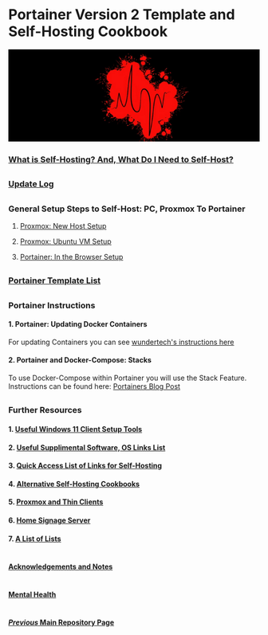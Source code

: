 # Portainer Version 2 Template and Self-Hosting Cookbook

![BannerLogoMid](/branding/images/Banner.png?raw=true "BannerMid")

###  [What is Self-Hosting? And, What Do I Need to Self-Host?](https://github.com/mycroftwilde/portainer_templates/tree/master/TableOfContents/Intro)

##

### [Update Log](https://github.com/mycroftwilde/portainer_templates/tree/master/TableOfContents/Updates/Previous)

##

### General Setup Steps to Self-Host: PC, Proxmox To Portainer

1. [Proxmox: New Host Setup](https://github.com/mycroftwilde/portainer_templates/tree/master/TableOfContents/Proxmox/NewHost)

2. [Proxmox: Ubuntu VM Setup](https://github.com/mycroftwilde/portainer_templates/tree/master/TableOfContents/Proxmox/UbuntuVM)

3. [Portainer: In the Browser Setup](https://github.com/mycroftwilde/portainer_templates/tree/master/TableOfContents/Portainer)

##

### [Portainer Template List](https://github.com/mycroftwilde/portainer_templates/tree/master/TemplatesList)

##

### Portainer Instructions

#### 1. Portainer: Updating Docker Containers

For updating Containers you can see [wundertech's instructions here](https://www.wundertech.net/how-to-update-a-docker-container-using-portainer)

#### 2. Portainer and Docker-Compose: Stacks

To use Docker-Compose within Portainer you will use the Stack Feature. Instructions can be found here: [Portainers Blog Post](https://www.portainer.io/blog/stacks-docker-compose-the-portainer-way)

##

### Further Resources

#### 1. [Useful Windows 11 Client Setup Tools](https://github.com/mycroftwilde/portainer_templates/tree/master/TableOfContents/Windows/README.md)

#### 2. [Useful Supplimental Software, OS Links List](https://github.com/mycroftwilde/portainer_templates/tree/master/TableOfContents/SoftwareLinks)

#### 3. [Quick Access List of Links for Self-Hosting](https://github.com/mycroftwilde/portainer_templates/tree/master/TableOfContents/Links/SelfHosting/README.md)

#### 4. [Alternative Self-Hosting Cookbooks](https://github.com/mycroftwilde/portainer_templates/tree/master/TableOfContents/Alternative)

#### 5. [Proxmox and Thin Clients](https://github.com/mycroftwilde/portainer_templates/tree/master/TableOfContents/Proxmox/ThinClients)

#### 6. [Home Signage Server](https://github.com/mycroftwilde/portainer_templates/tree/master/TableOfContents/SignageServer)

#### 7. [A List of Lists](https://github.com/mycroftwilde/portainer_templates/tree/master/TableOfContents/Lists)

#
#### [Acknowledgements and Notes](https://github.com/mycroftwilde/portainer_templates/tree/master/TableOfContents/acknowledgements)
#
#### [Mental Health](https://github.com/mycroftwilde/portainer_templates/tree/master/TableOfContents/MentalHealth)
#
#### [*Previous* Main Repository Page](https://github.com/mycroftwilde/portainer_templates/tree/master/Previous)

